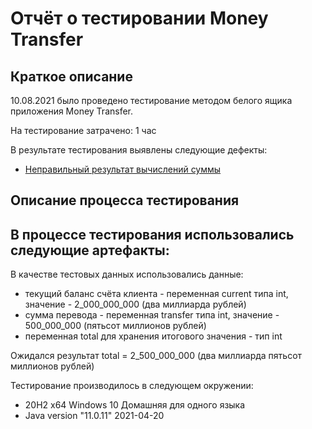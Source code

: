 # Отчёт о тестировании Money Transfer

## Краткое описание

10.08.2021 было проведено тестирование методом белого ящика приложения Money Transfer.

На тестирование затрачено: 1 час

В результате тестирования выявлены следующие дефекты:
* [Неправильный результат вычислений суммы](https://github.com/Chernasov/JavaQAHomework-1.2.-1/issues/1#issue-964920989)

## Описание процесса тестирования

В процессе тестирования использовались следующие артефакты:
-

В качестве тестовых данных использовались данные:

* текущий баланс счёта клиента - переменная current типа int, значение - 2_000_000_000 (два миллиарда рублей)
* сумма перевода - переменная transfer типа int, значение - 500_000_000 (пятьсот миллионов рублей)
* переменная total для хранения итогового значения - тип int

Ожидался результат total = 2_500_000_000 (два миллиарда пятьсот миллионов рублей)

Тестирование производилось в следующем окружении:
* 20H2 x64 Windows 10 Домашняя для одного языка
* Java version "11.0.11" 2021-04-20